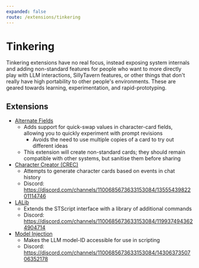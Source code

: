 ```yaml
---
expanded: false
route: /extensions/tinkering
---
```


# Tinkering

Tinkering extensions have no real focus, instead exposing system internals and adding non-standard features for people who want to more directly play with LLM interactions, SillyTavern features, or other things that don't really have high portability to other people's environments. These are geared towards learning, experimentation, and rapid-prototyping.

## Extensions

- [Alternate Fields](https://github.com/nbrown725/SillyTavern-AlternateDescriptions)
  - Adds support for quick-swap values in character-card fields, allowing you to quickly experiment with prompt revisions
    - Avoids the need to use multiple copies of a card to try out different ideas
  - This extension will create non-standard cards; they should remain compatible with other systems, but sanitise them before sharing
- [Character Creator (CREC)](https://github.com/bmen25124/SillyTavern-Character-Creator)
  - Attempts to generate character cards based on events in chat history
  - Discord: https://discord.com/channels/1100685673633153084/1355543982201114746
- [LALib](https://github.com/LenAnderson/SillyTavern-LALib)
  - Extends the STScript interface with a library of additional commands
  - Discord: https://discord.com/channels/1100685673633153084/1199374943624904714
- [Model Injection](https://github.com/aikohanasaki/SillyTavern-ModelInjection)
  - Makes the LLM model-ID accessible for use in scripting
  - Discord: https://discord.com/channels/1100685673633153084/1430637350706352178
